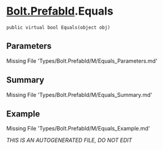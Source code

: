 # [Bolt.PrefabId](Types/Bolt.PrefabId.md).Equals
`public virtual bool Equals(object obj)`
## Parameters
Missing File 'Types/Bolt.PrefabId/M/Equals_Parameters.md'
## Summary
Missing File 'Types/Bolt.PrefabId/M/Equals_Summary.md'
## Example
Missing File 'Types/Bolt.PrefabId/M/Equals_Example.md'

*THIS IS AN AUTOGENERATED FILE, DO NOT EDIT*
